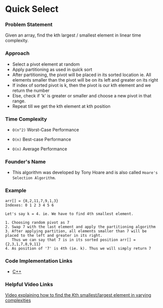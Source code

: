 # Quick Select

### Problem Statement

Given an array, find the kth largest / smallest element in linear time complexity.

### Approach

- Select a pivot element at random
- Apply partitioning as used in quick sort
- After partitioning, the pivot will be placed in its sorted location ie. All elements smaller than the pivot will be on its left and greater on its right
- If index of sorted pivot is k, then the pivot is our kth element and we return the number
- Else, check if 'k' is greater or smaller and choose a new pivot in that range.
- Repeat till we get the kth element at kth position

### Time Complexity

- `O(n^2)` Worst-Case Performance

- `O(n)` Best-case Performance

- `O(n)` Average Performance


### Founder's Name

- This algorithm was developed by Tony Hoare and is also called `Hoare's Selection Algorithm`.

### Example

```
arr[] = {8,2,11,7,9,1,3}
Indexes: 0 1 2 3 4 5 6

Let's say k = 4. ie. We have to find 4th smallest element.

1. Choosing random pivot as 7
2. Swap 7 with the last element and apply the partitioning algorithm
3. After applying partition, all elements smaller than 7 will be placed to the left and greater in its right.
   Thus we can say that 7 is in its sorted position arr[] = {2,3,1,7,8,9,11}
4. As position of '7' is 4th (ie. k). Thus we will simply return 7
```

### Code Implementation Links

- [C++](https://github.com/TheAlgorithms/C-Plus-Plus/blob/master/selecting/quickSelect.cpp)

### Helpful Video Links

[Video explaining how to find the Kth smallest/largest element in varying complexities](https://youtu.be/hGK_5n81drs)
